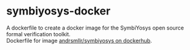 # symbiyosys-docker
A dockerfile to create a docker image for the SymbiYosys open source formal verification toolkit.  
Dockerfile for image [andrsmllr/symbiyosys on dockerhub](https://cloud.docker.com/repository/docker/andrsmllr/systemc).

